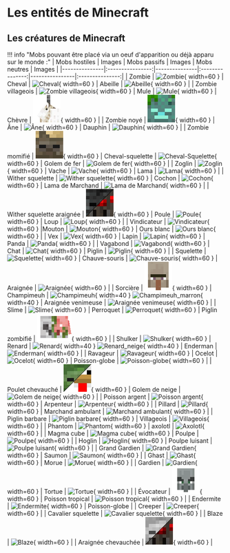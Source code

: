 # Les entités de Minecraft

## Les créatures de Minecraft

!!! info "Mobs pouvant être placé via un oeuf d'apparition ou déjà apparu sur le monde :"
    | Mobs hostiles | Images | Mobs passifs | Images | Mobs neutres | Images |
    |---------------|:----------------:|---------------|:---------------:|----------------|:---------------:|
    | Zombie | ![ Zombie ](images/Créatures/Hostiles/zombie.webp "Zombie"){ width=60 } | Cheval | ![ Cheval ](images/Créatures/Passifs/cheval.webp "Cheval"){ width=60 } | Abeille | ![ Abeille ](images/Créatures/Neutres/abeille.webp "Abeille"){ width=60 } |
    | Zombie villageois | ![ Zombie villageois ](images/Créatures/Hostiles/zombie_villageois.webp "Zombie villageois"){ width=60 } | Mule | ![ Mule ](images/Créatures/Passifs/mule.webp "Mule"){ width=60 } | Chèvre | ![ Chèvre ](images/Créatures/Neutres/chèvre.webp "Chèvre"){ width=60 } |
    | Zombie noyé | ![ Zombie noyé ](images/Créatures/Hostiles/zombie_noyé.webp "Zombie noyé"){ width=60 } | Âne | ![ Âne ](images/Créatures/Passifs/ane.webp "Âne"){ width=60 } | Dauphin | ![ Dauphin ](images/Créatures/Neutres/dauphin.webp "Dauphin"){ width=60 } |
    | Zombie momifié | ![ Zombie momifié ](images/Créatures/Hostiles/zombie_momifié.webp "Zombie momifié"){ width=60 } | Cheval-squelette | ![ Cheval-Squelette ](images/Créatures/Passifs/cheval-squelette.webp "Cheval-Squelette"){ width=60 } | Golem de fer | ![ Golem de fer ](images/Créatures/Neutres/face_golem_de_fer.webp "Golem de fer"){ width=60 } |
    | Zoglin | ![ Zoglin ](images/Créatures/Hostiles/zoglin.webp "Zoglin"){ width=60 } | Vache | ![ Vache ](images/Créatures/Passifs/vache.webp "Vache"){ width=60 } | Lama | ![ Lama ](images/Créatures/Neutres/lama.webp "Lama"){ width=60 } |
    | Wither squelette | ![ Wither squelette ](images/Créatures/Hostiles/wither_squelette.webp "Wither squelette"){ width=60 } | Cochon | ![ Cochon ](images/Créatures/Passifs/cochon.webp "Cochon"){ width=60 } | Lama de Marchand | ![ Lama de Marchand ](images/Créatures/Neutres/lama_marchand.webp "Lama de Marchand"){ width=60 } |
    | Wither squelette araignée | ![ Wither squelette araignée ](images/Créatures/Hostiles/wither_squelette_araignée.webp "Wither squelette araignée"){ width=60 } | Poule | ![ Poule ](images/Créatures/Passifs/poule.webp "Poule"){ width=60 } | Loup | ![ Loup ](images/Créatures/Neutres/loup.webp "Loup"){ width=60 } |
    | Vindicateur | ![ Vindicateur ](images/Créatures/Hostiles/vindicateur.webp "Vindicateur"){ width=60 } |Mouton | ![ Mouton ](images/Créatures/Passifs/mouton.webp "Mouton"){ width=60 } | Ours blanc | ![ Ours blanc ](images/Créatures/Neutres/ours_blanc.webp "Ours blanc"){ width=60 } |
    | Vex | ![ Vex ](images/Créatures/Hostiles/vex.webp "Vex"){ width=60 } | Lapin | ![ Lapin ](images/Créatures/Passifs/lapin.webp "Lapin"){ width=60 } | Panda | ![ Panda ](images/Créatures/Neutres/panda.webp "Panda"){ width=60 } |
    | Vagabond | ![ Vagabond ](images/Créatures/Hostiles/vagabond.webp "Vagabond"){ width=60 } | Chat | ![ Chat ](images/Créatures/Passifs/chat.webp "Chat"){ width=60 } | Piglin | ![ Piglin ](images/Créatures/Neutres/piglin.webp "Piglin"){ width=60 } |
    | Squelette | ![ Squelette ](images/Créatures/Hostiles/squelette.webp "Squelette"){ width=60 } | Chauve-souris | ![ Chauve-souris ](images/Créatures/Passifs/chauve-souris.webp "Chauve-souris"){ width=60 } | Araignée | ![ Araignée ](images/Créatures/Neutres/araignée.webp "Araignée"){ width=60 } |
    | Sorcière | ![ Sorcière ](images/Créatures/Hostiles/sorcière.webp "Sorcière"){ width=60 } | Champimeuh | ![ Champimeuh ](images/Créatures/Passifs/champimeuh.webp "Champimeuh"){ width=40 } ![ Champimeuh_marron ](images/Créatures/Passifs/champimeuh_marron.webp "Champimeuh_marron"){ width=40 } | Araignée venimeuse | ![ Araignée venimeuse ](images/Créatures/Neutres/araignée_venimeuse.webp "Araignée venimeuse"){ width=60 } |
    | Slime | ![ Slime ](images/Créatures/Hostiles/slime.webp "Slime"){ width=60 } | Perroquet | ![ Perroquet ](images/Créatures/Passifs/perroquet.webp "Perroquet"){ width=60 } | Piglin zombifié | ![ Piglin zombifié ](images/Créatures/Neutres/piglin_zombifié.webp "Piglin zombifié"){ width=60 } |
    | Shulker | ![ Shulker ](images/Créatures/Hostiles/shulker.webp "Shulker"){ width=60 } | Renard | ![ Renard ](images/Créatures/Passifs/renard.webp "Renard"){ width=40 } ![ Renard_neige ](images/Créatures/Passifs/renard_neige.webp "Renard_neige"){ width=40 } | Enderman | ![ Enderman ](images/Créatures/Neutres/enderman.webp "Enderman"){ width=60 } |
    | Ravageur | ![ Ravageur ](images/Créatures/Hostiles/ravageur.webp "Ravageur"){ width=60 } | Ocelot | ![ Ocelot ](images/Créatures/Passifs/ocelot.webp "Ocelot"){ width=60 } | Poisson-globe | ![ Poisson-globe ](images/Créatures/Neutres/poisson-globe.webp "Poisson-globe"){ width=60 } |
    | Poulet chevauché | ![ Poulet chevauché ](images/Créatures/Hostiles/poulet_chevauché.webp "Poulet chevauché"){ width=60 } | Golem de neige | ![ Golem de neige ](images/Créatures/Passifs/golem_de_neige.webp "Golem de neige"){ width=60 } |
    | Poisson argent | ![ Poisson argent ](images/Créatures/Hostiles/poisson_argent.webp "Poisson argent"){ width=60 } | Arpenteur | ![ Arpenteur ](images/Créatures/Passifs/arpenteur.webp "Arpenteur"){ width=60 } |
    | Pillard | ![ Pillard ](images/Créatures/Hostiles/pillard.webp "Pillard"){ width=60 } | Marchand ambulant | ![ Marchand ambulant ](images/Créatures/Passifs/marchand_ambulant.webp "Marchand_ambulant"){ width=60 } |
    | Piglin barbare | ![ Piglin barbare ](images/Créatures/Hostiles/piglin_barbare.webp "Piglin barbare"){ width=60 } | Villageois | ![ Villageois ](images/Créatures/Passifs/face_villageois.webp "Villageois"){ width=60 } |
    | Phantom | ![ Phantom ](images/Créatures/Hostiles/phantom.webp "Phantom"){ width=60 } | axolotl | ![ Axolotl ](images/Créatures/Passifs/axolotl.webp "Axolotl "){ width=60 } |
    | Magma cube | ![ Magma cube ](images/Créatures/Hostiles/magma_cube.webp "Magma cube"){ width=60 } | Poulpe | ![ Poulpe ](images/Créatures/Passifs/poulpe.webp "Poulpe"){ width=60 } |
    | Hoglin | ![ Hoglin ](images/Créatures/Hostiles/hoglin.webp "Hoglin"){ width=60 } | Poulpe luisant | ![ Poulpe luisant ](images/Créatures/Passifs/poulpe_luisant.webp "Poulpe luisant"){ width=60 } | 
    | Grand Gardien | ![ Grand Gardien ](images/Créatures/Hostiles/grand_gardien.webp "Grand Gardien"){ width=60 } | Saumon | ![ Saumon ](images/Créatures/Passifs/saumon.webp "Saumon"){ width=60 } |
    | Ghast | ![ Ghast ](images/Créatures/Hostiles/ghast.webp "Ghast"){ width=60 } | Morue | ![ Morue ](images/Créatures/Passifs/morue.webp "Morue"){ width=60 } |
    | Gardien | ![ Gardien ](images/Créatures/Hostiles/gardien.webp "Gardien"){ width=60 } | Tortue | ![ Tortue ](images/Créatures/Passifs/tortue.webp "Tortue"){ width=60 } |
    | Évocateur | ![ Évocateur ](images/Créatures/Hostiles/évocateur.webp "Évocateur"){ width=60 } | Poisson tropical | ![ Poisson tropical ](images/Créatures/Passifs/poisson_tropical.webp "Poisson tropical"){ width=60 } |
    | Endermite | ![ Endermite ](images/Créatures/Hostiles/endermite.webp "Endermite"){ width=60 } | Poisson-globe | 
    | Creeper | ![ Creeper ](images/Créatures/Hostiles/creeper.webp "Creeper"){ width=60 } |
    | Cavalier squelette | ![ Cavalier squelette ](images/Créatures/Hostiles/cavalier_squelette.webp "Cavalier squelette"){ width=60 } |
    | Blaze | ![ Blaze ](images/Créatures/Hostiles/blaze.webp "Blaze"){ width=60 } |
    | Araignée chevauchée | ![ Araignée chevauchée ](images/Créatures/Hostiles/araignée_chevauchée.webp "Araignée chevauchée"){ width=60 } |


